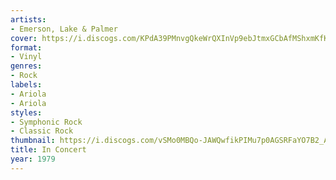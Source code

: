 ```yaml
---
artists:
- Emerson, Lake & Palmer
cover: https://i.discogs.com/KPdA39PMnvgQkeWrQXInVp9ebJtmxGCbAfMShxmKfKU/rs:fit/g:sm/q:90/h:454/w:453/czM6Ly9kaXNjb2dz/LWRhdGFiYXNlLWlt/YWdlcy9SLTE2MjUz/MTUtMTQxODczNDUx/Ny0zNTU3LmpwZWc.jpeg
format:
- Vinyl
genres:
- Rock
labels:
- Ariola
- Ariola
styles:
- Symphonic Rock
- Classic Rock
thumbnail: https://i.discogs.com/vSMo0MBQo-JAWQwfikPIMu7p0AGSRFaYO7B2_AAyxRU/rs:fit/g:sm/q:40/h:150/w:150/czM6Ly9kaXNjb2dz/LWRhdGFiYXNlLWlt/YWdlcy9SLTE2MjUz/MTUtMTQxODczNDUx/Ny0zNTU3LmpwZWc.jpeg
title: In Concert
year: 1979
---
```

